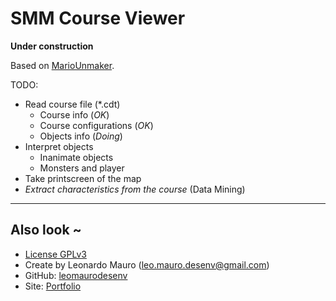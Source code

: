 # SMM Course Viewer

**Under construction**

Based on [MarioUnmaker](https://github.com/Treeki/MarioUnmaker/blob/master/FormatNotes.md).   
   
TODO:
- Read course file (\*.cdt)
    - Course info (_OK_)
    - Course configurations (_OK_)
    - Objects info (_Doing_)
- Interpret objects
    - Inanimate objects
    - Monsters and player
- Take printscreen of the map
- _Extract characteristics from the course_ (Data Mining)
   
---
## Also look ~

- [License GPLv3](https://github.com/leomaurodesenv/smm-course-viewer/blob/master/LICENSE)
- Create by Leonardo Mauro (leo.mauro.desenv@gmail.com)
- GitHub: [leomaurodesenv](https://github.com/leomaurodesenv/)
- Site: [Portfolio](http://leonardomauro.com/portfolio/)
